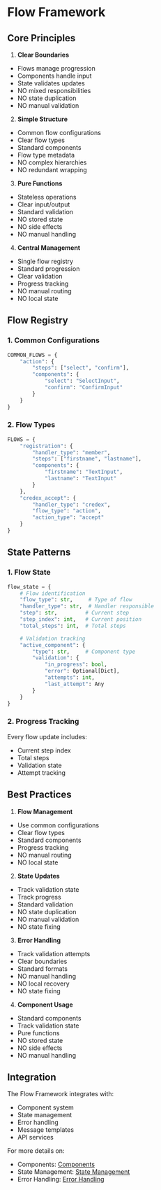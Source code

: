 # Flow Framework

## Core Principles

1. **Clear Boundaries**
- Flows manage progression
- Components handle input
- State validates updates
- NO mixed responsibilities
- NO state duplication
- NO manual validation

2. **Simple Structure**
- Common flow configurations
- Clear flow types
- Standard components
- Flow type metadata
- NO complex hierarchies
- NO redundant wrapping

3. **Pure Functions**
- Stateless operations
- Clear input/output
- Standard validation
- NO stored state
- NO side effects
- NO manual handling

4. **Central Management**
- Single flow registry
- Standard progression
- Clear validation
- Progress tracking
- NO manual routing
- NO local state

## Flow Registry

### 1. Common Configurations
```python
COMMON_FLOWS = {
    "action": {
        "steps": ["select", "confirm"],
        "components": {
            "select": "SelectInput",
            "confirm": "ConfirmInput"
        }
    }
}
```

### 2. Flow Types
```python
FLOWS = {
    "registration": {
        "handler_type": "member",
        "steps": ["firstname", "lastname"],
        "components": {
            "firstname": "TextInput",
            "lastname": "TextInput"
        }
    },
    "credex_accept": {
        "handler_type": "credex",
        "flow_type": "action",
        "action_type": "accept"
    }
}
```

## State Patterns

### 1. Flow State
```python
flow_state = {
    # Flow identification
    "flow_type": str,     # Type of flow
    "handler_type": str,  # Handler responsible
    "step": str,         # Current step
    "step_index": int,   # Current position
    "total_steps": int,  # Total steps

    # Validation tracking
    "active_component": {
        "type": str,     # Component type
        "validation": {
            "in_progress": bool,
            "error": Optional[Dict],
            "attempts": int,
            "last_attempt": Any
        }
    }
}
```

### 2. Progress Tracking
Every flow update includes:
- Current step index
- Total steps
- Validation state
- Attempt tracking

## Best Practices

1. **Flow Management**
- Use common configurations
- Clear flow types
- Standard components
- Progress tracking
- NO manual routing
- NO local state

2. **State Updates**
- Track validation state
- Track progress
- Standard validation
- NO state duplication
- NO manual validation
- NO state fixing

3. **Error Handling**
- Track validation attempts
- Clear boundaries
- Standard formats
- NO manual handling
- NO local recovery
- NO state fixing

4. **Component Usage**
- Standard components
- Track validation state
- Pure functions
- NO stored state
- NO side effects
- NO manual handling

## Integration

The Flow Framework integrates with:
- Component system
- State management
- Error handling
- Message templates
- API services

For more details on:
- Components: [Components](components.md)
- State Management: [State Management](state-management.md)
- Error Handling: [Error Handling](error-handling.md)
